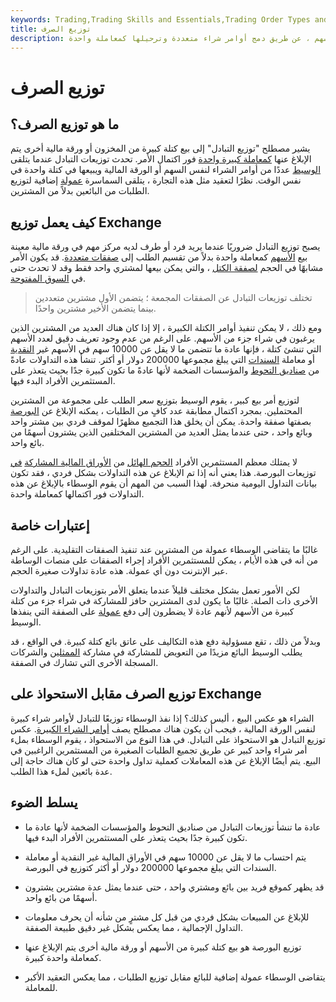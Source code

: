 ```yaml
---
keywords: Trading,Trading Skills and Essentials,Trading Order Types and Processes,Trading Skills,Trading Orders
title: توزيع الصرف
description: التوزيع التبادلي هو أسلوب لبيع أوامر شراء كبيرة من الأسهم ، عن طريق دمج أوامر شراء متعددة وترحيلها كمعاملة واحدة.
---
```


# توزيع الصرف
## ما هو توزيع الصرف؟

يشير مصطلح "توزيع التبادل" إلى بيع كتلة كبيرة من المخزون أو ورقة مالية أخرى يتم الإبلاغ عنها [كمعاملة كبيرة واحدة](/transaction) فور اكتمال الأمر. تحدث توزيعات التبادل عندما يتلقى [الوسيط](/broker) عددًا من أوامر الشراء لنفس السهم أو الورقة المالية ويبيعها في كتلة واحدة في نفس الوقت. نظرًا لتعقيد مثل هذه التجارة ، يتلقى السماسرة [عمولة](/commission) إضافية لتوزيع الطلبات من البائعين بدلاً من المشترين.

## كيف يعمل توزيع Exchange

يصبح توزيع التبادل ضروريًا عندما يريد فرد أو طرف لديه مركز مهم في ورقة مالية معينة بيع [الأسهم](/shares) كمعاملة واحدة بدلاً من تقسيم الطلب إلى [صفقات متعددة](/trade). قد يكون الأمر مشابهًا في الحجم [لصفقة الكتل](/blocktrade) ، والتي يمكن بيعها لمشتري واحد فقط وقد لا تحدث حتى في [السوق المفتوحة](/open-market).

> تختلف توزيعات التبادل عن الصفقات المجمعة ؛ يتضمن الأول مشترين متعددين بينما يتضمن الأخير مشترين واحدًا.

>

ومع ذلك ، لا يمكن تنفيذ أوامر الكتلة الكبيرة ، إلا إذا كان هناك العديد من المشترين الذين يرغبون في شراء جزء من الأسهم. على الرغم من عدم وجود تعريف دقيق لعدد الأسهم التي تنشئ كتلة ، فإنها عادة ما تتضمن ما لا يقل عن 10000 سهم في الأسهم غير [النقدية](/pennystock) أو معاملة [السندات](/bond) التي يبلغ مجموعها 200000 دولار أو أكثر. تنشأ هذه التداولات عادةً من [صناديق التحوط](/hedgefund) والمؤسسات الضخمة لأنها عادةً ما تكون كبيرة جدًا بحيث يتعذر على المستثمرين الأفراد البدء فيها.

لتوزيع أمر بيع كبير ، يقوم الوسيط بتوزيع سعر الطلب على مجموعة من المشترين المحتملين. بمجرد اكتمال مطابقة عدد كافٍ من الطلبات ، يمكنه الإبلاغ عن [البورصة](/exchange) بصفتها صفقة واحدة. يمكن أن يخلق هذا التجميع مظهرًا لموقف فردي بين مشتر واحد وبائع واحد ، حتى عندما يمثل العديد من المشترين المختلفين الذين يشترون أسهمًا من بائع واحد.

لا يمتلك معظم المستثمرين الأفراد [الحجم الهائل](/volume) من [الأوراق المالية المشاركة](/security) [في](/security) توزيعات البورصة. هذا يعني أنه إذا تم الإبلاغ عن هذه التداولات بشكل فردي ، فقد تكون بيانات التداول اليومية منحرفة. لهذا السبب من المهم أن يقوم الوسطاء بالإبلاغ عن هذه التداولات فور اكتمالها كمعاملة واحدة.

## إعتبارات خاصة

غالبًا ما يتقاضى الوسطاء عمولة من المشترين عند تنفيذ الصفقات التقليدية. على الرغم من أنه في هذه الأيام ، يمكن للمستثمرين الأفراد إجراء الصفقات على منصات الوساطة عبر الإنترنت دون أي عمولة. هذه عادة تداولات صغيرة الحجم.

لكن الأمور تعمل بشكل مختلف قليلاً عندما يتعلق الأمر بتوزيعات التبادل والتداولات الأخرى ذات الصلة. غالبًا ما يكون لدى المشترين حافز للمشاركة في شراء جزء من كتلة كبيرة من الأسهم لأنهم عادة لا يضطرون إلى دفع [عمولة](/commission) على الصفقة التي ينفذها الوسيط.

وبدلاً من ذلك ، تقع مسؤولية دفع هذه التكاليف على عاتق بائع كتلة كبيرة. في الواقع ، قد يطلب الوسيط البائع مزيدًا من التعويض للمشاركة في مشاركة [الممثلين](/registeredrepresentative) والشركات المسجلة الأخرى التي تشارك في الصفقة.

## توزيع الصرف مقابل الاستحواذ على Exchange

الشراء هو عكس البيع ، أليس كذلك؟ إذا نفذ الوسطاء توزيعًا للتبادل لأوامر شراء كبيرة لنفس الورقة المالية ، فيجب أن يكون هناك مصطلح يصف [أوامر الشراء الكبيرة](/order). عكس توزيع التبادل هو الاستحواذ على التبادل. في هذا النوع من الاستحواذ ، يقوم الوسطاء بملء أمر شراء واحد كبير عن طريق تجميع الطلبات الصغيرة من المستثمرين الراغبين في البيع. يتم أيضًا الإبلاغ عن هذه المعاملات كعملية تداول واحدة حتى لو كان هناك حاجة إلى عدة بائعين لملء هذا الطلب.

## يسلط الضوء

- عادة ما تنشأ توزيعات التبادل من صناديق التحوط والمؤسسات الضخمة لأنها عادة ما تكون كبيرة جدًا بحيث يتعذر على المستثمرين الأفراد البدء فيها.

- يتم احتساب ما لا يقل عن 10000 سهم في الأوراق المالية غير النقدية أو معاملة السندات التي يبلغ مجموعها 200000 دولار أو أكثر كتوزيع في البورصة.

- قد يظهر كموقع فريد بين بائع ومشتري واحد ، حتى عندما يمثل عدة مشترين يشترون أسهمًا من بائع واحد.

- للإبلاغ عن المبيعات بشكل فردي من قبل كل مشترٍ من شأنه أن يحرف معلومات التداول الإجمالية ، مما يعكس بشكل غير دقيق طبيعة الصفقة.

- توزيع البورصة هو بيع كتلة كبيرة من الأسهم أو ورقة مالية أخرى يتم الإبلاغ عنها كمعاملة واحدة كبيرة.

- يتقاضى الوسطاء عمولة إضافية للبائع مقابل توزيع الطلبات ، مما يعكس التعقيد الأكبر للمعاملة.

